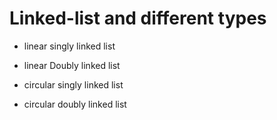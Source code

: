 # Linked-list and different types

- linear singly linked list

- linear Doubly linked list

- circular singly linked list

- circular doubly linked list
